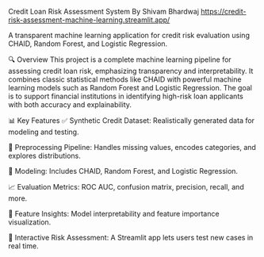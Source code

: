 Credit Loan Risk Assessment System
By Shivam Bhardwaj
https://credit-risk-assessment-machine-learning.streamlit.app/

A transparent machine learning application for credit risk evaluation using CHAID, Random Forest, and Logistic Regression.




🔍 Overview
This project is a complete machine learning pipeline for assessing credit loan risk, emphasizing transparency and interpretability. It combines classic statistical methods like CHAID with powerful machine learning models such as Random Forest and Logistic Regression. The goal is to support financial institutions in identifying high-risk loan applicants with both accuracy and explainability.

📊 Key Features
✅ Synthetic Credit Dataset: Realistically generated data for modeling and testing.

🔧 Preprocessing Pipeline: Handles missing values, encodes categories, and explores distributions.

🧠 Modeling: Includes CHAID, Random Forest, and Logistic Regression.

📈 Evaluation Metrics: ROC AUC, confusion matrix, precision, recall, and more.

🎯 Feature Insights: Model interpretability and feature importance visualization.

🧪 Interactive Risk Assessment: A Streamlit app lets users test new cases in real time.

